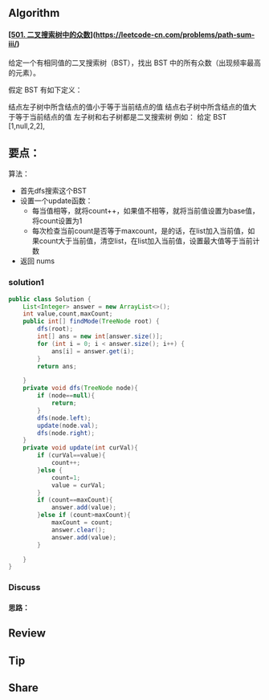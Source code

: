 ## Algorithm

#### [[501. 二叉搜索树中的众数](https://leetcode-cn.com/problems/find-mode-in-binary-search-tree/)](https://leetcode-cn.com/problems/path-sum-iii/)

给定一个有相同值的二叉搜索树（BST），找出 BST 中的所有众数（出现频率最高的元素）。

假定 BST 有如下定义：

结点左子树中所含结点的值小于等于当前结点的值
结点右子树中所含结点的值大于等于当前结点的值
左子树和右子树都是二叉搜索树
例如：
给定 BST [1,null,2,2],

## 要点：

算法：

* 首先dfs搜索这个BST
* 设置一个update函数：
  * 每当值相等，就将count++，如果值不相等，就将当前值设置为base值，将count设置为1
  * 每次检查当前count是否等于maxcount，是的话，在list加入当前值，如果count大于当前值，清空list，在list加入当前值，设置最大值等于当前计数
* 返回 nums



### solution1

```java
public class Solution {
    List<Integer> answer = new ArrayList<>();
    int value,count,maxCount;
    public int[] findMode(TreeNode root) {
        dfs(root);
        int[] ans = new int[answer.size()];
        for (int i = 0; i < answer.size(); i++) {
            ans[i] = answer.get(i);
        }
        return ans;

    }
    private void dfs(TreeNode node){
        if (node==null){
            return;
        }
        dfs(node.left);
        update(node.val);
        dfs(node.right);
    }
    private void update(int curVal){
        if (curVal==value){
            count++;
        }else {
            count=1;
            value = curVal;
        }
        if (count==maxCount){
            answer.add(value);
        }else if (count>maxCount){
            maxCount = count;
            answer.clear();
            answer.add(value);
        }

    }
}
```



### Discuss

#### 思路：








## Review

## Tip



## Share